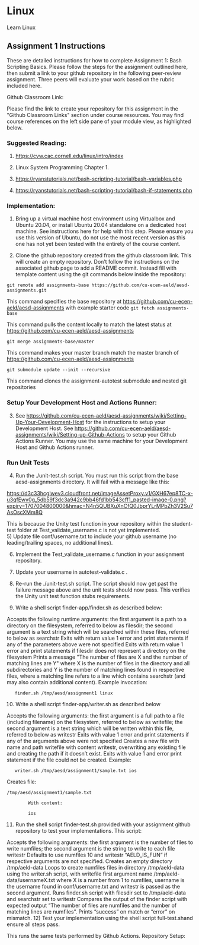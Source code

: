 # Linux
Learn Linux
## Assignment 1 Instructions
These are detailed instructions for how to complete Assignment 1: Bash Scripting Basics. Please follow the steps for the assignment outlined here, then submit a link to your github repository in the following peer-review assignment. Three peers will evaluate your work based on the rubric included here.

Github Classroom Link:

Please find the link to create your repository for this assignment in the "Github Classroom Links" section under course resources.   You may find course references on the left side pane of your module view, as highlighted below.


### Suggested Reading:

1. https://cvw.cac.cornell.edu/linux/intro/index 
2. Linux System Programming Chapter 1.
3. https://ryanstutorials.net/bash-scripting-tutorial/bash-variables.php
 
4. https://ryanstutorials.net/bash-scripting-tutorial/bash-if-statements.php

### Implementation:

1) Bring up a virtual machine host environment using Virtualbox and Ubuntu 20.04, or install Ubuntu 20.04 standalone on a dedicated host machine. See instructions 
here
 for help with this step.  Please ensure you use this version of Ubuntu, do not use the most recent version as this one has not yet been tested with the entirety of the course content.

2) Clone the github repository created from the github classroom link. This will create an empty repository. Don’t follow the instructions on the associated github page to add a README commit. Instead fill with template content using the git commands below inside the repository:

`git remote add assignments-base https://github.com/cu-ecen-aeld/aesd-assignments.git`

This command specifies the base repository at 
https://github.com/cu-ecen-aeld/aesd-assignments
 with example starter code
`git fetch assignments-base`

This command pulls the content locally to match the latest status at 
https://github.com/cu-ecen-aeld/aesd-assignments
 
`git merge assignments-base/master`

This command makes your master branch match the master branch of   
https://github.com/cu-ecen-aeld/aesd-assignments

`git submodule update --init --recursive`

This command clones the 
assignment-autotest submodule
 and nested git repositories
### Setup Your Development Host and Actions Runner:

3) See https://github.com/cu-ecen-aeld/aesd-assignments/wiki/Setting-Up-Your-Development-Host for the instructions to setup your Development Host.  See 
https://github.com/cu-ecen-aeld/aesd-assignments/wiki/Setting-up-Github-Actions
 to setup your Github Actions Runner.  You may use the same machine for your Development Host and Github Actions runner.

### Run Unit Tests

4) Run the ./unit-test.sh script.  You must run this script from the base aesd-assignments directory. It will fail with a message like this:

https://d3c33hcgiwev3.cloudfront.net/imageAssetProxy.v1/GXH67ep8TC-x-u3qfEwv0g_5db59f3dc3a942c9bb46fd1bb543cff1_pasted-image-0.png?expiry=1707004800000&hmac=N4n5QUBXuXnCfQ0JbprYLrMPbZh3V2Su7AsOscXMm8Q

This is because the Unity test function in your repository within the student-test folder at 
Test_validate_username.c
 is not yet implemented.   
5) Update file conf/username.txt to include your github username (no leading/trailing spaces, no additional lines).

6) Implement the 
Test_validate_username.c
 function in your assignment repository.

7) Update your username in 
autotest-validate.c
.

8) Re-run the ./unit-test.sh script. The script should now get past the failure message above and the unit tests should now pass. This verifies the Unity unit test function stubs requirements.

9) Write a shell script finder-app/finder.sh as described below:

Accepts the following runtime arguments: the first argument is a path to a directory on the filesystem, referred to below as filesdir; the second argument is a text string which will be searched within these files, referred to below as searchstr
Exits with return value 1 error and print statements if any of the parameters above were not specified
Exits with return value 1 error and print statements if filesdir does not represent a directory on the filesystem
Prints a message "The number of files are X and the number of matching lines are Y" where X is the number of files in the directory and all subdirectories and Y is the number of matching lines found in respective files, where a matching line refers to a line which contains searchstr (and may also contain additional content).
Example invocation:

       finder.sh /tmp/aesd/assignment1 linux

10) Write a shell script finder-app/writer.sh as described below

Accepts the following arguments: the first argument is a full path to a file (including filename) on the filesystem, referred to below as writefile; the second argument is a text string which will be written within this file, referred to below as writestr
Exits with value 1 error and print statements if any of the arguments above were not specified
Creates a new file with name and path writefile with content writestr, overwriting any existing file and creating the path if it doesn’t exist. Exits with value 1 and error print statement if the file could not be created.
Example:

       writer.sh /tmp/aesd/assignment1/sample.txt ios

Creates file:

    /tmp/aesd/assignment1/sample.txt

            With content:

            ios

11) Run the shell script finder-test.sh provided with your assignment github repository to test your implementations.  This script:

Accepts the following arguments: the first argument is the number of files to write numfiles; the second argument is the string to write to each file writestr
Defaults to use numfiles 10 and writestr “AELD_IS_FUN” if respective arguments are not specified.
Creates an empty directory /tmp/aeld-data
Loops to create numfiles files in directory /tmp/aeld-data using the writer.sh script, with writefile first argument name /tmp/aeld-data/usernameX.txt where X is a number from 1 to numfiles, username is the username found in conf/username.txt and writestr is passed as the second argument.
Runs finder.sh script with filesdir set to /tmp/aeld-data and searchstr set to writestr
Compares the output of the finder script with expected output “The number of files are numfiles and the number of matching lines are numfiles”. Prints “success” on match or “error” on mismatch.
12) Test your implementation using the shell script full-test.shand ensure all steps pass.

This runs the same tests performed by Github Actions.
Repository Setup:


